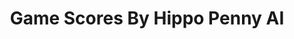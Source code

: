 ---
title: Game Scores By Hippo Penny AI
layout: scoredetail
permalink: /meta-score/half-minute-hero
header:
  teaser: /assets/images/half-minute-hero.jpg
  video:
    id: D7YVouuS6Cs
    provider: youtube
---
